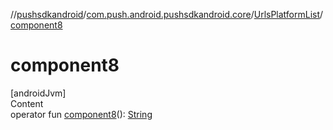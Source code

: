 //[pushsdkandroid](../../index.md)/[com.push.android.pushsdkandroid.core](../index.md)/[UrlsPlatformList](index.md)/[component8](component8.md)



# component8  
[androidJvm]  
Content  
operator fun [component8](component8.md)(): [String](https://kotlinlang.org/api/latest/jvm/stdlib/kotlin/-string/index.html)  



